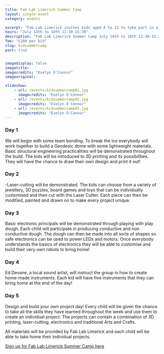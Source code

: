 ```yaml
---
title: Fab Lab Limerick Summer Camp
layout: single-event
category: events

excerpt: "Fab Lab Limerick invites kids aged 8 to 12 to take part in a week long summer camp. Boys and girls will explore their imagination and creativity using digital technologies!"
hours: "July 14th to 18th 11:30-15:30"
description: "Fab Lab Limerick Summer Camp July 14th to 18th 11:30-15:30"
fee: "€100 per kid"
slug: kidsummercamp
past: true


imagedisplay: false
imagetitle:
imagecredits: "Evelyn O'Connor"
imageoriginal:

slideshow:
    - url: /events/kidsummercamp01.jpg
      imagecredits: "Evelyn O'Connor"
    - url: /events/kidsummercamp02.jpg
      imagecredits: "Evelyn O'Connor"
    - url: /events/kidsummercamp03.jpg
      imagecredits: "Evelyn O'Connor"
---
```


###  Day 1
We will begin with some team bonding. To break the ice everybody will work together to build a Geodesic dome with some lightweight materials. Basic structural engineering practicalities will be demonstrated throughout the build.
The kids will be introduced to 3D printing and its possibilities. They will have the chance to draw their own design and print it out!

###  Day 2
-Laser-cutting will be demonstrated. The kids can choose from a variety of jewellery, 3D puzzles, board games and toys that can be individually customised and then cut with the Laser Cutter. Each piece can then be modified, painted and drawn on to make every project unique.

###  Day 3
Basic electronic principals will be demonstrated through playing with play dough. Each child will participate in producing conductive and non conductive dough. The dough can then be made into all sorts of shapes so safe electronics can be used to power LEDs and motors.
Once everybody understands the basics of electronics they will be able to customise and build their very own robots to bring home!

###  Day 4
Ed Devane, a local sound artist, will instruct the group in how to create home-made instruments. Each kid will have five instruments that they can bring home at the end of the day!

###  Day 5
Design and build your own project day! Every child will be given the chance to take all the skills they have learned throughout the week and use them to create an individual project. The projects can contain a combination of 3D printing, laser-cutting, electronics and traditional Arts and Crafts.

All materials will be provided by Fab Lab Limerick and each child will be able to take home their individual projects.

[Sign up for Fab Lab Limerick Summer Camp here](http://fablablimerick.ticketleap.com/fab-lab-limerick-summer-camp/)

